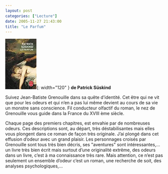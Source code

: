 ```yaml
---
layout: post
categories: ["Lecture"]
date: 2005-11-27 21:43:00
title: "Le Parfum"
---
```


![couverture](/assets/images/couv_lecture/parfum.webp){: width="120" } **de Patrick Süskind**

Suivez Jean-Batiste Grenouille dans sa quête
d’identité. Cet être qui ne vit que pour les odeurs et qui n’en a pas
lui même devient au cours de sa vie un monstre sans conscience. Fil
conducteur olfactif du roman, le nez de Grenouille vous guide dans la
France du XVIII ème siècle.

Chaque page des premiers chapitres, est envahie par de nombreuses
odeurs. Ces descriptions sont, au départ, très déstabilisantes mais
elles vous plongent dans ce roman de façon très originale. J’ai plongé
dans cet effusion d’odeur avec un grand plaisir. Les personnages
croisés par Grenouille sont tous très bien décris, ses "aventures"
sont intéressantes,… un livre très bien écrit mais surtout d’une
originalité extrême, des odeurs dans un livre, c’est à ma connaissance
très rare. Mais attention, ce n’est pas seulement un ensemble d’odeur
c’est un roman, une recherche de soit, des analyses psychologiques,…


